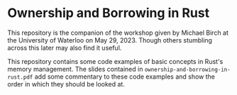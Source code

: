 # Ownership and Borrowing in Rust

This repository is the companion of the workshop given by Michael Birch at the University of Waterloo on May 29, 2023. Though others stumbling across this later may also find it useful.

This repository contains some code examples of basic concepts in Rust's memory management.
The slides contained in `ownership-and-borrowing-in-rust.pdf` add some commentary to these code examples and show the order in which they should be looked at.
